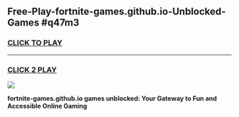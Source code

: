 
## Free-Play-fortnite-games.github.io-Unblocked-Games #q47m3
<h3>
<a href="https://news.freeplayer.one?title=fortnite-games.github.io&ref=8M">CLICK TO PLAY</a></h3>
<hr>

<h3>
<a href="https://news.freeplayer.one?title=fortnite-games.github.io&ref=8M">CLICK 2 PLAY</a>
  
</h3>

<a href="https://news.freeplayer.one?title=fortnite-games.github.io&ref=8M"><img src="https://clearcache.store/games.png"></a>


**fortnite-games.github.io games unblocked: Your Gateway to Fun and Accessible Online Gaming**
